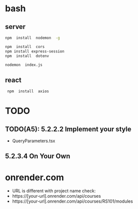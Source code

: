 # bash
## server
```bash
npm  install  nodemon  -g

npm  install  cors
npm install express-session
npm  install  dotenv

nodemon  index.js
```

## react
```bash
 npm  install  axios
```


# TODO

## TODO(A5): 5.2.2.2 Implement your style
- QueryParameters.tsx

## 5.2.3.4 On Your Own

# onrender.com
- URL is different with project name
check:
- https://[your-url].onrender.com/api/courses
- https://[your-url].onrender.com/api/courses/RS101/modules